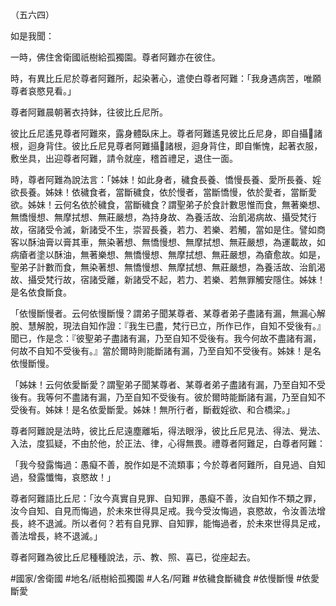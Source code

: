 （五六四）

如是我聞：

一時，佛住舍衛國祇樹給孤獨園。尊者阿難亦在彼住。

時，有異比丘尼於尊者阿難所，起染著心，遣使白尊者阿難：「我身遇病苦，唯願尊者哀愍見看。」

尊者阿難晨朝著衣持鉢，往彼比丘尼所。

彼比丘尼遙見尊者阿難來，露身體臥床上。尊者阿難遙見彼比丘尼身，即自攝𣫍諸根，迴身背住。彼比丘尼見尊者阿難攝𣫍諸根，迴身背住，即自慚愧，起著衣服，敷坐具，出迎尊者阿難，請令就座，稽首禮足，退住一面。

時，尊者阿難為說法言：「姊妹！如此身者，穢食長養、憍慢長養、愛所長養、婬欲長養。姊妹！依穢食者，當斷穢食，依於慢者，當斷憍慢，依於愛者，當斷愛欲。姊妹！云何名依於穢食，當斷穢食？謂聖弟子於食計數思惟而食，無著樂想、無憍慢想、無摩拭想、無莊嚴想，為持身故、為養活故、治飢渴病故、攝受梵行故，宿諸受令滅，新諸受不生，崇習長養，若力、若樂、若觸，當如是住。譬如商客以酥油膏以膏其車，無染著想、無憍慢想、無摩拭想、無莊嚴想，為運載故，如病瘡者塗以酥油，無著樂想、無憍慢想、無摩拭想、無莊嚴想，為瘡愈故。如是，聖弟子計數而食，無染著想、無憍慢想、無摩拭想、無莊嚴想，為養活故、治飢渴故、攝受梵行故，宿諸受離，新諸受不起，若力、若樂、若無罪觸安隱住。姊妹！是名依食斷食。

「依慢斷慢者。云何依慢斷慢？謂弟子聞某尊者、某尊者弟子盡諸有漏，無漏心解脫、慧解脫，現法自知作證：『我生已盡，梵行已立，所作已作，自知不受後有。』聞已，作是念：『彼聖弟子盡諸有漏，乃至自知不受後有。我今何故不盡諸有漏，何故不自知不受後有。』當於爾時則能斷諸有漏，乃至自知不受後有。姊妹！是名依慢斷慢。

「姊妹！云何依愛斷愛？謂聖弟子聞某尊者、某尊者弟子盡諸有漏，乃至自知不受後有。我等何不盡諸有漏，乃至自知不受後有。彼於爾時能斷諸有漏，乃至自知不受後有。姊妹！是名依愛斷愛。姊妹！無所行者，斷截婬欲、和合橋梁。」

尊者阿難說是法時，彼比丘尼遠塵離垢，得法眼淨，彼比丘尼見法、得法、覺法、入法，度狐疑，不由於他，於正法、律，心得無畏。禮尊者阿難足，白尊者阿難：

「我今發露悔過：愚癡不善，脫作如是不流類事；今於尊者阿難所，自見過、自知過，發露懺悔，哀愍故！」

尊者阿難語比丘尼：「汝今真實自見罪、自知罪，愚癡不善，汝自知作不類之罪，汝今自知、自見而悔過，於未來世得具足戒。我今受汝悔過，哀愍故，令汝善法增長，終不退滅。所以者何？若有自見罪、自知罪，能悔過者，於未來世得具足戒，善法增長，終不退滅。」

尊者阿難為彼比丘尼種種說法，示、教、照、喜已，從座起去。

#國家/舍衛國
#地名/祇樹給孤獨園
#人名/阿難
#依穢食斷穢食
#依慢斷慢
#依愛斷愛
